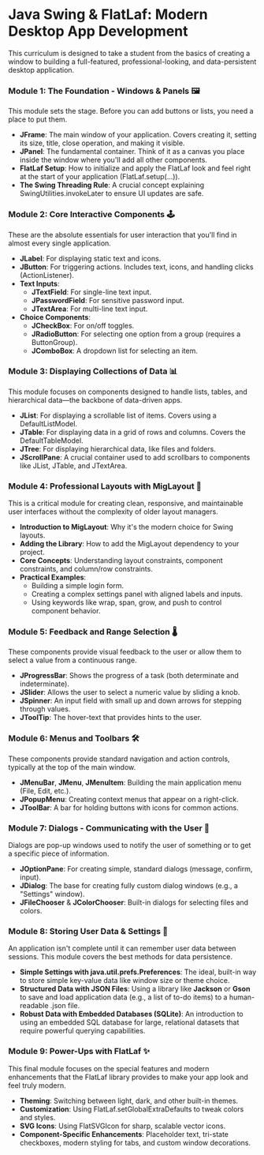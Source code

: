 # **Java Swing & FlatLaf: Modern Desktop App Development**

This curriculum is designed to take a student from the basics of creating a window to building a full-featured, professional-looking, and data-persistent desktop application.

### **Module 1: The Foundation \- Windows & Panels 🖼️**

This module sets the stage. Before you can add buttons or lists, you need a place to put them.

* **JFrame**: The main window of your application. Covers creating it, setting its size, title, close operation, and making it visible.  
* **JPanel**: The fundamental container. Think of it as a canvas you place inside the window where you'll add all other components.  
* **FlatLaf Setup**: How to initialize and apply the FlatLaf look and feel right at the start of your application (FlatLaf.setup(...)).  
* **The Swing Threading Rule**: A crucial concept explaining SwingUtilities.invokeLater to ensure UI updates are safe.

### **Module 2: Core Interactive Components 🕹️**

These are the absolute essentials for user interaction that you'll find in almost every single application.

* **JLabel**: For displaying static text and icons.  
* **JButton**: For triggering actions. Includes text, icons, and handling clicks (ActionListener).  
* **Text Inputs**:  
  * **JTextField**: For single-line text input.  
  * **JPasswordField**: For sensitive password input.  
  * **JTextArea**: For multi-line text input.  
* **Choice Components**:  
  * **JCheckBox**: For on/off toggles.  
  * **JRadioButton**: For selecting one option from a group (requires a ButtonGroup).  
  * **JComboBox**: A dropdown list for selecting an item.

### **Module 3: Displaying Collections of Data 📊**

This module focuses on components designed to handle lists, tables, and hierarchical data—the backbone of data-driven apps.

* **JList**: For displaying a scrollable list of items. Covers using a DefaultListModel.  
* **JTable**: For displaying data in a grid of rows and columns. Covers the DefaultTableModel.  
* **JTree**: For displaying hierarchical data, like files and folders.  
* **JScrollPane**: A crucial container used to add scrollbars to components like JList, JTable, and JTextArea.

### **Module 4: Professional Layouts with MigLayout 📐**

This is a critical module for creating clean, responsive, and maintainable user interfaces without the complexity of older layout managers.

* **Introduction to MigLayout**: Why it's the modern choice for Swing layouts.  
* **Adding the Library**: How to add the MigLayout dependency to your project.  
* **Core Concepts**: Understanding layout constraints, component constraints, and column/row constraints.  
* **Practical Examples**:  
  * Building a simple login form.  
  * Creating a complex settings panel with aligned labels and inputs.  
  * Using keywords like wrap, span, grow, and push to control component behavior.

### **Module 5: Feedback and Range Selection 🌡️**

These components provide visual feedback to the user or allow them to select a value from a continuous range.

* **JProgressBar**: Shows the progress of a task (both determinate and indeterminate).  
* **JSlider**: Allows the user to select a numeric value by sliding a knob.  
* **JSpinner**: An input field with small up and down arrows for stepping through values.  
* **JToolTip**: The hover-text that provides hints to the user.

### **Module 6: Menus and Toolbars 🛠️**

These components provide standard navigation and action controls, typically at the top of the main window.

* **JMenuBar**, **JMenu**, **JMenuItem**: Building the main application menu (File, Edit, etc.).  
* **JPopupMenu**: Creating context menus that appear on a right-click.  
* **JToolBar**: A bar for holding buttons with icons for common actions.

### **Module 7: Dialogs \- Communicating with the User 💬**

Dialogs are pop-up windows used to notify the user of something or to get a specific piece of information.

* **JOptionPane**: For creating simple, standard dialogs (message, confirm, input).  
* **JDialog**: The base for creating fully custom dialog windows (e.g., a "Settings" window).  
* **JFileChooser** & **JColorChooser**: Built-in dialogs for selecting files and colors.

### **Module 8: Storing User Data & Settings 💾**

An application isn't complete until it can remember user data between sessions. This module covers the best methods for data persistence.

* **Simple Settings with java.util.prefs.Preferences**: The ideal, built-in way to store simple key-value data like window size or theme choice.  
* **Structured Data with JSON Files**: Using a library like **Jackson** or **Gson** to save and load application data (e.g., a list of to-do items) to a human-readable .json file.  
* **Robust Data with Embedded Databases (SQLite)**: An introduction to using an embedded SQL database for large, relational datasets that require powerful querying capabilities.

### **Module 9: Power-Ups with FlatLaf ✨**

This final module focuses on the special features and modern enhancements that the FlatLaf library provides to make your app look and feel truly modern.

* **Theming**: Switching between light, dark, and other built-in themes.  
* **Customization**: Using FlatLaf.setGlobalExtraDefaults to tweak colors and styles.  
* **SVG Icons**: Using FlatSVGIcon for sharp, scalable vector icons.  
* **Component-Specific Enhancements**: Placeholder text, tri-state checkboxes, modern styling for tabs, and custom window decorations.
